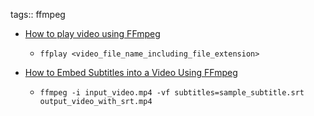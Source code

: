 tags:: ffmpeg

- [How to play video using FFmpeg](https://askubuntu.com/a/750759)
  - ```shell
    ffplay <video_file_name_including_file_extension>
    ```
- [How to Embed Subtitles into a Video Using FFmpeg](https://www.baeldung.com/linux/subtitles-ffmpeg)
  - ```shell
    ffmpeg -i input_video.mp4 -vf subtitles=sample_subtitle.srt output_video_with_srt.mp4
    ```
